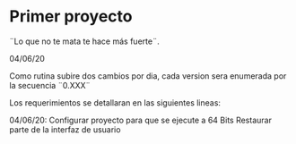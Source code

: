 # Primer proyecto
 ¨Lo que no te mata te hace más fuerte¨.

04/06/20

Como rutina subire dos cambios por dia, cada version sera enumerada por la secuencia ¨0.XXX¨

Los requerimientos se detallaran en las siguientes lineas:

04/06/20: 
Configurar proyecto para que se ejecute a 64 Bits
Restaurar parte de la interfaz de usuario

